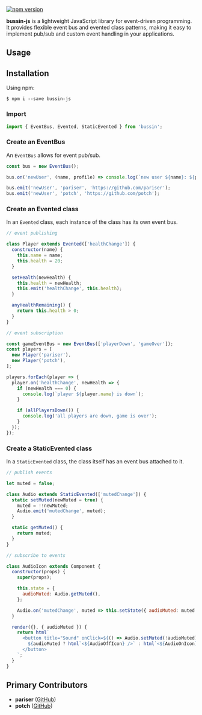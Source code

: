 [![npm version](https://img.shields.io/npm/v/bussin-js)](https://www.npmjs.com/package/bussin-js)

**bussin-js** is a lightweight JavaScript library for event-driven programming. It provides flexible event bus and evented class patterns, making it easy to implement pub/sub and custom event handling in your applications.

## Usage

## Installation

Using npm:
```shell
$ npm i --save bussin-js
```
### Import

```js
import { EventBus, Evented, StaticEvented } from 'bussin';
```

### Create an EventBus

An `EventBus` allows for event pub/sub.

```js
const bus = new EventBus();

bus.on('newUser', (name, profile) => console.log(`new user ${name}: ${profile}`));

bus.emit('newUser', 'pariser', 'https://github.com/pariser');
bus.emit('newUser', 'potch', 'https://github.com/potch');
```

### Create an Evented class

In an `Evented` class, each instance of the class has its own event bus.

```js
// event publishing

class Player extends Evented(['healthChange']) {
  constructor(name) {
    this.name = name;
    this.health = 20;
  }

  setHealth(newHealth) {
    this.health = newHealth;
    this.emit('healthChange', this.health);
  }

  anyHealthRemaining() {
    return this.health > 0;
  }
}

// event subscription

const gameEventBus = new EventBus(['playerDown', 'gameOver']);
const players = [
  new Player('pariser'),
  new Player('potch'),
];

players.forEach(player => {
  player.on('healthChange', newHealth => {
    if (newHealth === 0) {
      console.log(`player ${player.name} is down`);
    }

    if (allPlayersDown()) {
      console.log('all players are down, game is over');
    }
  });
});
```

### Create a StaticEvented class

In a `StaticEvented` class, the class itself has an event bus attached to it.

```js
// publish events

let muted = false;

class Audio extends StaticEvented(['mutedChange']) {
  static setMuted(newMuted = true) {
    muted = !!newMuted;
    Audio.emit('mutedChange', muted);
  }

  static getMuted() {
    return muted;
  }
}

// subscribe to events

class AudioIcon extends Component {
  constructor(props) {
    super(props);

    this.state = {
      audioMuted: Audio.getMuted(),
    };

    Audio.on('mutedChange', muted => this.setState({ audioMuted: muted }));
  }

  render({}, { audioMuted }) {
    return html`
      <button title="Sound" onClick=${() => Audio.setMuted(!audioMuted)}>
        ${audioMuted ? html`<${AudioOffIcon} />` : html`<${AudioOnIcon} />`}
      </button>
    `;
  }
}
```

## Primary Contributors

- **pariser** ([GitHub](https://github.com/pariser))
- **potch** ([GitHub](https://github.com/potch))
